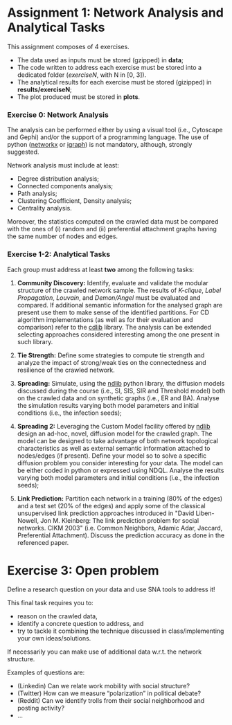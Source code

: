 # Assignment 1: Network Analysis and Analytical Tasks

This assignment composes of 4 exercises.

- The data used as inputs must be stored (gzipped) in **data**;
- The code written to address each exercise must be stored into a dedicated folder (*exerciseN*, with N in [0, 3]).  
- The analytical results for each exercise must be stored (gizipped) in **results/exerciseN**;
- The plot produced must be stored in **plots**.

### Exercise 0: Network Analysis

The analysis can be performed either by using a visual tool (i.e., Cytoscape and Gephi) and/or the support of a programming language.
The use of python ([networkx](https://networkx.github.io/) or [igraph](https://igraph.org/python/)) is not mandatory, although, strongly suggested. 
 
Network analysis must include at least:
- Degree distribution analysis;
- Connected components analysis;
- Path analysis;
- Clustering Coefficient, Density analysis;
- Centrality analysis.

Moreover, the statistics computed on the crawled data must be compared with the ones of (i) random and (ii) preferential attachment graphs having the same
number of nodes and edges.

### Exercise 1-2: Analytical Tasks

Each group must address at least **two** among the following tasks:

1. **Community Discovery:**
Identify, evaluate and validate the modular structure of the crawled network sample. 
The results of *K-clique*, *Label Propagation*, *Louvain*, and *Demon/Angel* must be evaluated and compared.
If additional semantic information for the analysed graph are present use them to make sense of the identified partitions.
For CD algorithm implementations (as well as for their evaluation and comparison) refer to the [cdlib](https://github.com/GiulioRossetti/cdlib) library.
The analysis can be extended selecting approaches considered interesting among the one present in such library.

2. **Tie Strength:**
Define some strategies to compute tie strength and analyze the impact of strong/weak ties on the connectedness and resilience of the crawled
network.

3. **Spreading:**
Simulate, using the [ndlib](https://github.com/GiulioRossetti/ndlib) python library, the diffusion models discussed during the course (i.e., SI, SIS, SIR and Threshold model) both on the
crawled data and on synthetic graphs (i.e., ER and BA).
Analyse the simulation results varying both model parameters and initial conditions (i.e., the infection seeds);

4. **Spreading 2:** 
Leveraging the Custom Model facility offered by [ndlib](https://github.com/GiulioRossetti/ndlib) design an ad-hoc, novel, diffusion model for the crawled graph. The model can be designed
to take advantage of both network topological characteristics as well as external semantic information attached to nodes/edges (if present). 
Define your model so to solve a specific diffusion problem you consider interesting for your data. 
The model can be either coded in python or expressed using NDQL. 
Analyse the results varying both model parameters and initial conditions (i.e., the infection seeds);

5. **Link Prediction:**
Partition each network in a training (80% of the edges) and a test set (20% of the edges) and apply some of the classical unsupervised link prediction approaches introduced in "David Liben-Nowell, Jon M. Kleinberg: The link prediction problem for
social networks. CIKM 2003" (i.e. Common Neighbors, Adamic Adar, Jaccard, Preferential Attachment). 
Discuss the prediction accuracy as done in the referenced paper.

# Exercise 3: Open problem

Define a research question on your data and use SNA tools to address it!

This final task requires you to:
- reason on the crawled data, 
- identify a concrete question to address, and 
- try to tackle it combining the technique discussed in class/implementing your own ideas/solutions.

If necessarily you can make use of additional data w.r.t. the network structure.

Examples of questions are:
- (Linkedin) Can we relate work mobility with social structure?
- (Twitter) How can we measure “polarization” in political debate?
- (Reddit) Can we identify trolls from their social neighborhood and posting activity?
- ...

